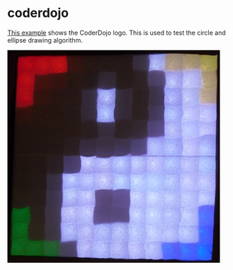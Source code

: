 coderdojo
=========

[This example](coderdojo.ino) shows the CoderDojo logo. This is used to test the circle and ellipse drawing algorithm.

![coderdojo.jpg](coderdojo.jpg)